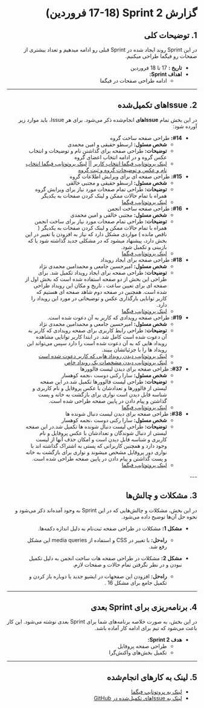 <div dir="rtl" align="right">

# گزارش Sprint 2 (17-18 فروردین)

## 1. توضیحات کلی
در این Sprint روند ایجاد شده در Sprint قبلی رو ادامه میدهیم و تعداد بیشتری از صفحات رو فیگما طراحی میکنیم.

- **تاریخ‌ :** 17 تا 18 فروردین
- **اهداف Sprint:**
  - ادامه طراحی صفحات در فیگما
    

---

## <h2 dir="rtl"> 2. Issue‌های تکمیل‌شده </h2>
در این بخش تمام **Issue‌های** انجام‌شده ذکر می‌شود. برای هر Issue، باید موارد زیر آورده شود:

<ul dir="rtl">
  <li><strong>#14:</strong> طراحی صفحه ساخت گروه
    <ul>
      <li><strong>شخص مسئول:</strong> ارسطو حقیقی و امین محمدی</li>
      <li><strong>توضیحات:</strong> طراحی صفحه برای گذاشتن نام و توضیحات و انتخاب عکس گروه و در ادامه انتخاب اعضای گروه  
      </li>
      <li><a href="https://www.figma.com/proto/W1udGOCI5g6WOiMc4S9GMT/Social-Network---7gun?node-id=115-222&t=CtVyL0JKSfunsmsE-1">لینک پروتوتایپ فیگما انتخاب کاربر</a> || <a href="https://www.figma.com/proto/W1udGOCI5g6WOiMc4S9GMT/Social-Network---7gun?node-id=124-219&t=CtVyL0JKSfunsmsE-1">لینک پروتوتایپ فیگما انتخاب نام و عکس و توضیحات گروه و ثبت گروه</a></li>      </li>
    </ul>
  </li>
   <li><strong>#15:</strong> طراحی صفحه ای برای ویرایش اطلاعات گروه
    <ul>
      <li><strong>شخص مسئول:</strong> ارسطو حقیقی و مجتبی خالقی</li>
      <li><strong>توضیحات:</strong> طراحی تمام صفحات مورد نیاز برای ویرایش گروه همراه با تمام حالات ممکن و لینک کردن صفحات به یکدیگر 
      </li>
      <li><a href="https://www.figma.com/proto/W1udGOCI5g6WOiMc4S9GMT/Social-Network---7gun?node-id=159-329&t=CtVyL0JKSfunsmsE-1">لینک پروتوتایپ فیگما</a>      </li>
    </ul>
  </li>

   <li><strong>#16:</strong> طراحی صفحه ساخت انجمن
    <ul>
      <li><strong>شخص مسئول:</strong> مجتبی خالقی و امین محمدی</li>
      <li><strong>توضیحات:</strong> طراحی تمام صفحات مورد نیاز برای ساخت انجمن همراه با تمام حالات ممکن و لینک کردن صفحات به یکدیگر  ( ناقص مانده ) مواردی مشکل دارد که نیاز به افزودن یا تغییر در این بخش دارد، پیشنهاد میشود که در مشکلی جدید گذاشته شود یا که بازبینی و تکمیل شود.
      </li>
      <li><a href="https://www.figma.com/proto/W1udGOCI5g6WOiMc4S9GMT/Social-Network---7gun?node-id=193-599&t=YkNr69mfbPfeEM7k-1">لینک پروتوتایپ فیگما</a>      </li>
    </ul>
  </li>

  <li><strong>#18:</strong> طراحی صفحه برای ایجاد رویداد
    <ul>
      <li><strong>شخص مسئول:</strong> امیرحسین جامعی و محمدامین محمدی نژاد</li>
      <li><strong>توضیحات:</strong> طراحی صفحه برای ایجاد رویداد تکمیل شد. برای طراحی این بخش از دو صفحه استفاده شده است که بخش اول از صفحه ای برای تعیین ساعت ، تاریخ و مکان این رویداد طراحی شده است. همچنین در صفحه دوم شاهد صفحه ای هستیم که کاربر توانایی بارگذاری عکس و   توضیحاتی در مورد این رویداد را دارد.  
      </li>
      <li><a href="https://www.figma.com/proto/W1udGOCI5g6WOiMc4S9GMT/Social-Network---7gun?node-id=159-329&p=f&t=FmZRc1hCzX5yjElX-0&scaling=scale-down&content-scaling=fixed&page-id=0%3A1%3Cdiv%20dir%3D">لینک پروتوتایپ فیگما</a>      </li>
    </ul>
  </li>

  <li><strong>#19:</strong> طراحی صفحه رویدادی که کاربر به آن دعوت شده است.
    <ul>
      <li><strong>شخص مسئول:</strong> امیرحسین جامعی و محمدامین محمدی نژاد</li>
      <li><strong>توضیحات:</strong> طراحی رابط کاربری برای صفحه رویدادی که کاربر به آن دعوت شده است کامل شد. در ابتدا کاربر توانایی مشاهده رویداد هایی که به آن دعوت شده است را دارد سپس می‌تواند این رویداد ها را با جزئیاتشان ببیند.
      </li>
      <li><a href="https://www.figma.com/proto/mMeIpnlEtNaAbXq7518twv/profile?node-id=200-167&t=icVGY796C4MoLYIy-0&scaling=min-zoom&content-scaling=fixed&page-id=6%3A327">لینک پروتوتایپ دیدن رویداد هایی که کاربر دعوت شده است</a>      </li>
      <li><a href="https://www.figma.com/proto/mMeIpnlEtNaAbXq7518twv/profile?node-id=203-26&t=icVGY796C4MoLYIy-0&scaling=min-zoom&content-scaling=fixed&page-id=6%3A327">لینک پروتوتایپ دیدن مشخصات یک رویداد خاص</a>      </li>
    </ul>
  </li>

  <li><strong>#37:</strong> طراحی صفحه برای دیدن لیست فالوورها
    <ul>
      <li><strong>شخص مسئول:</strong> سارا رکنی دوست ،نجمه کوهسار</li>
      <li><strong>توضیحات:</strong>  طراحی لیست فالوورها تکمیل شد.در این صفحه لیستی از فالوورها و تعدادشان با عکس پروفایل و نام کاربری و شناسه قابل دیدن است نواری برای بازگشت به خانه و پست گذاشتن و پیام دادن در پایین صفحه طراحی شده است.  </li>
      <li><a href="https://www.figma.com/proto/a5YCI4n0tDQ9PB6E29EBIf/Untitled?node-id=33-3&p=f&t=yEyeXsHejSsS8cx8-0&scaling=scale-down&content-scaling=fixed&page-id=33%3A2">لینک پروتوتایپ فیگما</a></li>
    </ul>
  </li>
<li><strong>#38:</strong> طراحی صفحه برای دیدن لیست دنبال شونده ها
    <ul>
      <li><strong>شخص مسئول:</strong> سارا رکنی دوست ،نجمه کوهسار</li>
      <li><strong>توضیحات:</strong>  طراحی لیست دنبال شونده ها تکمیل شد.در این صفحه لیستی از دنبال شوندگان و تعدادشان با عکس پروفایل و نام کاربری و شناسه قابل دیدن است و امکان حذف آنها از لیست وجود دارد و همچنین کاربرانی که پستی به اشتراک گذاشته اند با نواری دور پروفایل مشخص میشوند و نواری برای بازگشت به خانه و پست گذاشتن و پیام دادن در پایین صفحه طراحی شده است.  </li>
      <li><a href="https://www.figma.com/proto/a5YCI4n0tDQ9PB6E29EBIf/Untitled?node-id=60-28&t=974ZzOJuyaY0JA6t-0&scaling=scale-down&content-scaling=fixed&page-id=33%3A2">لینک پروتوتایپ فیگما</a></li>
    </ul>
  </li>
</ul>
---

## 3. مشکلات و چالش‌ها
در این بخش، مشکلات و چالش‌هایی که در این Sprint به وجود آمده‌اند ذکر می‌شود و نحوه حل آن‌ها توضیح داده می‌شود.

- **مشکل 1:** مشکلات در طراحی صفحه ثبت‌نام به دلیل اندازه دکمه‌ها.
  - **راه‌حل:** با تغییر در CSS و استفاده از media queries این مشکل رفع شد.


- **مشکل 2:** مشکلات در طراحی صفحه هات ساخت انجمن به دلیل تکمیل نبودن و در نظر نگرفتن تمام حالات و صفحات لازم.
  - **راه‌حل:** افزودن این صفحهات در ایشیو جدید یا دوباره باز کردن و تکمیل جامع برای مشکل 16 .
---

## 4. برنامه‌ریزی برای Sprint بعدی
در این بخش، به صورت خلاصه برنامه‌های شما برای Sprint بعدی نوشته می‌شود. این کار باعث می‌شود که تیم برای ادامه کار آماده باشد.

- **هدف Sprint 2:**
  - طراحی صفحه پروفایل
  - تکمیل بخش‌های واکنش‌گرا

---

## 5. لینک به کارهای انجام‌شده
- [لینک به پروتوتایپ فیگما](https://www.figma.com/file/xyz)
- [لینک به Issue‌های تکمیل‌شده در GitHub](https://github.com/username/repository/issues)

</div>
